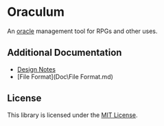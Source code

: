 # Oraculum
An [oracle](https://rpgmuseum.fandom.com/wiki/Oracle) management tool for RPGs and other uses.

## Additional Documentation
* [Design Notes](Doc\Design.md)
* [File Format](Doc\File Format.md)

## License
This library is licensed under the [MIT License](LICENSE.md).
